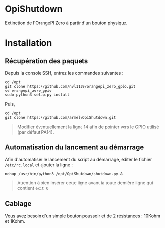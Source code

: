 # OpiShutdown
Extinction de l'OrangePI Zero à partir d'un bouton physique.

# Installation

## Récupération des paquets

Depuis la console SSH, entrez les commandes suivantes :

```
cd /opt
git clone https://github.com/nvl1109/orangepi_zero_gpio.git
cd orangepi_zero_gpio
sudo python3 setup.py install
```

Puis,

```
cd /opt
git clone https://github.com/armel/OpiShutdown.git
```

> Modifier éventuellement la ligne 14 afin de pointer vers le GPIO utilisé (par défaut PA14).


## Automatisation du lancement au démarrage

Afin d'automatiser le lancement du script au démarrage, éditer le fichier `/etc/rc.local` et ajouter la ligne :

`nohup /usr/bin/python3 /opt/OpiShutdown/shutdown.py &`

> Attention à bien insérer cette ligne avant la toute dernière ligne qui contient `exit O`


## Cablage

Vous avez besoin d'un simple bouton poussoir et de 2 résistances : 10Kohm et 1Kohm.
